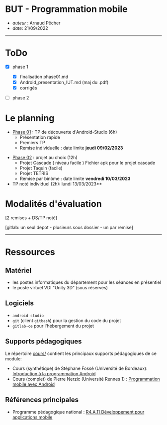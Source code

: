 # BUT - Programmation mobile

* *auteur* : Arnaud Pêcher
* *date*: 21/09/2022

---

# ToDo

- [X] phase 1
  - [X] finalisation phase01.md
  - [X] Android_presentation_IUT.md (maj du .pdf)
  - [X] corrigés
- [ ] phase 2


# Le planning

* [Phase 01](phases/phase01.md) : TP de découverte d'Android-Studio (6h)
    * Présentation rapide 
    * Premiers TP 
    * Remise individuelle : date limite **jeudi 09/02/2023**
<!--
* [Phase 02](phases/phase02.md) : TP d'approfondissement
    * Tache asynchrone et service web Fichier
    * Code barre et ISBN Fichier
    * Remise
-->
* [Phase 02](phases/phase02.md) : projet au choix (12h)
    * Projet Cascade ( niveau facile ) Fichier apk pour le projet cascade 
    * Projet Taquin (facile) 
    * Projet TETRIS 
    * Remise par binôme : date limite **vendredi 10/03/2023**
* TP noté individuel (2h): lundi 13/03/2023**

#  Modalités d'évaluation

[2 remises + DS/TP noté]

[gitlab: un seul depot - plusieurs sous dossier - un par remise]

---

# Ressources

## Matériel 

* les postes informatiques du département pour les séances en présentiel
* le poste virtuel VDI "Unity 3D" (sous réserves)

## Logiciels

* `android studio`
* `git` (client `gitbash`) pour la gestion du code du projet
* `gitlab-ce` pour l'hébergement du projet

## Supports pédagogiques

Le répertoire [cours/](cours/) contient les principaux supports pédagogiques de ce module:

* Cours (synthétique) de Stéphane Fossé (Université de Bordeaux): [Introduction à la programmation Android](cours/Android_presentation_IUT/Android_presentation_IUT.md)
* Cours (complet) de Pierre Nerzic (Université Rennes 1) : [Programmation mobile avec Android](cours/polyAndroid.pdf)

## Références principales

* Programme pédagogique national : [R4.A.11 Développement pour applications mobile](PPN.md) 

